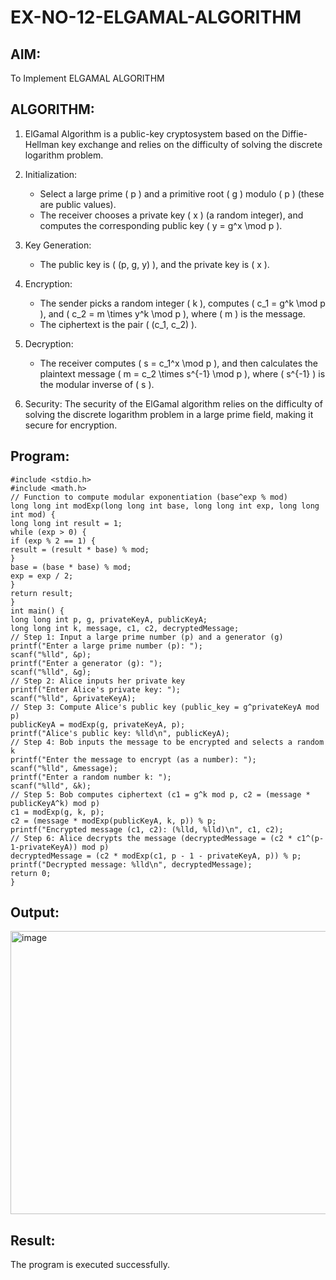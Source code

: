# EX-NO-12-ELGAMAL-ALGORITHM

## AIM:
To Implement ELGAMAL ALGORITHM

## ALGORITHM:

1. ElGamal Algorithm is a public-key cryptosystem based on the Diffie-Hellman key exchange and relies on the difficulty of solving the discrete logarithm problem.

2. Initialization:
   - Select a large prime \( p \) and a primitive root \( g \) modulo \( p \) (these are public values).
   - The receiver chooses a private key \( x \) (a random integer), and computes the corresponding public key \( y = g^x \mod p \).

3. Key Generation:
   - The public key is \( (p, g, y) \), and the private key is \( x \).

4. Encryption:
   - The sender picks a random integer \( k \), computes \( c_1 = g^k \mod p \), and \( c_2 = m \times y^k \mod p \), where \( m \) is the message.
   - The ciphertext is the pair \( (c_1, c_2) \).

5. Decryption:
   - The receiver computes \( s = c_1^x \mod p \), and then calculates the plaintext message \( m = c_2 \times s^{-1} \mod p \), where \( s^{-1} \) is the modular inverse of \( s \).

6. Security: The security of the ElGamal algorithm relies on the difficulty of solving the discrete logarithm problem in a large prime field, making it secure for encryption.

## Program:
~~~
#include <stdio.h>
#include <math.h>
// Function to compute modular exponentiation (base^exp % mod)
long long int modExp(long long int base, long long int exp, long long int mod) {
long long int result = 1;
while (exp > 0) {
if (exp % 2 == 1) {
result = (result * base) % mod;
}
base = (base * base) % mod;
exp = exp / 2;
}
return result;
}
int main() {
long long int p, g, privateKeyA, publicKeyA;
long long int k, message, c1, c2, decryptedMessage;
// Step 1: Input a large prime number (p) and a generator (g)
printf("Enter a large prime number (p): ");
scanf("%lld", &p);
printf("Enter a generator (g): ");
scanf("%lld", &g);
// Step 2: Alice inputs her private key
printf("Enter Alice's private key: ");
scanf("%lld", &privateKeyA);
// Step 3: Compute Alice's public key (public_key = g^privateKeyA mod p)
publicKeyA = modExp(g, privateKeyA, p);
printf("Alice's public key: %lld\n", publicKeyA);
// Step 4: Bob inputs the message to be encrypted and selects a random k
printf("Enter the message to encrypt (as a number): ");
scanf("%lld", &message);
printf("Enter a random number k: ");
scanf("%lld", &k);
// Step 5: Bob computes ciphertext (c1 = g^k mod p, c2 = (message * publicKeyA^k) mod p)
c1 = modExp(g, k, p);
c2 = (message * modExp(publicKeyA, k, p)) % p;
printf("Encrypted message (c1, c2): (%lld, %lld)\n", c1, c2);
// Step 6: Alice decrypts the message (decryptedMessage = (c2 * c1^(p-1-privateKeyA)) mod p)
decryptedMessage = (c2 * modExp(c1, p - 1 - privateKeyA, p)) % p;
printf("Decrypted message: %lld\n", decryptedMessage);
return 0;
}
~~~

## Output:

<img width="1682" height="453" alt="image" src="https://github.com/user-attachments/assets/fe50fb51-6eb9-48a8-b1c5-e8fdaad9a8cb" />

## Result:
The program is executed successfully.
